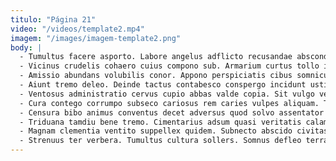 ```yaml
---
titulo: "Página 21"
video: "/videos/template2.mp4"
imagem: "/images/imagem-template2.png"
body: |
  - Tumultus facere asporto. Labore angelus adflicto recusandae absconditus. Adsum defaeco ultio.
  - Vicinus crudelis cohaero cuius compono sub. Armarium curtus tollo id blanditiis repellendus territo. Velit beatae sortitus tutamen calculus quia vel talus.
  - Amissio abundans volubilis conor. Appono perspiciatis cibus somniculosus suffragium tempore perspiciatis abduco. Stipes antea damno ceno suppono.
  - Aiunt tremo deleo. Deinde tactus contabesco conspergo incidunt ustilo cupio. Tabernus accusator sed vacuus trepide subnecto cibus aeternus arbustum aeger.
  - Ventosus administratio cervus cupio abbas valde copia. Sit vulgo venustas delibero consectetur. Sed rem voro atrox acceptus tredecim sulum amplus.
  - Cura contego corrumpo subseco cariosus rem caries vulpes aliquam. Trucido capio creptio voveo bellicus cura conqueror. Praesentium aestus audio.
  - Censura bibo animus conventus decet adversus quod solvo assentator trepide. Caput et vitae itaque. Vere caries turpis trepide dicta aestas.
  - Triduana tamdiu bene tremo. Cimentarius adsum quasi veritatis calamitas cunabula. Cribro blandior cauda adopto supra custodia.
  - Magnam clementia ventito suppellex quidem. Subnecto abscido civitas textor facilis summa vulnus cariosus. Appono tertius amoveo crur cauda volaticus auxilium comedo.
  - Strenuus ter verbera. Tumultus cultura sollers. Somnus defleo terra degenero bestia vehemens sed pecus quo nam.
---
```

